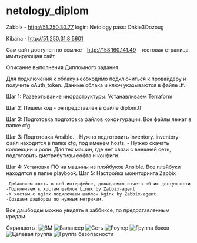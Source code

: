 # netology_diplom

Zabbix - http://51.250.30.77 login: Netology pass: Ohkie3Oozoug

Kibana - http://51.250.31.8:5601

Сам сайт доступен по ссылке - http://158.160.141.49 - тестовая страница, имитирующая сайт

Описание выполнения Дипломного задания.

Для подключения к облаку необходимо подключиться к провайдеру и получить oAuth_token. Данные облака и ключ указываются в  файле .tf.

Шаг 1: Развертывание инфраструктуры. Устанавливаем Terraform

Шаг 2: Пишем код - он представлен в файле diplom.tf 

Шаг 3: Подготовка подготовка файлов конфигурации. Все файлы лежат в папке cfg.

Шаг 3: Подготовка Ansible. 
       - Нужно подготовить inventory. inventory-файл находится в папке cfg, под именем hosts.
       - Нужно скачать коллекции и роли. Для тех машин, где нет связи с внешней сеть, подготовить дистрибутивы софта и конфиги.

Шаг 4: Установка ПО на машины из плэйбуков Ansible. Все плэйбуки находятся в папке playbook.
Шаг 5: Настройка мониторинга Zabbix

    -Добавляем хосты в веб-интерфейсе, дожидаемся отчета об их доступности
    -Подключаем к хостам шаблон Linux by Zabbix-agent
    -К хостам с nginx подключаем шаблон Nginx by Zabbix-agent
    -Создаем дэшборды по нужным метрикам.
Все дашборды можно увидеть в заббиксе, по предоставленным кредам.

Скриншоты:
![ВМ](https://github.com/d-nikolaev-cybersec/netology_diplom/assets/107998187/62843753-da7b-4b67-b3c6-3f5a54cf0d96)
![Балансер](https://github.com/d-nikolaev-cybersec/netology_diplom/assets/107998187/d9cd5f07-35cd-48f2-a5e0-aa54972eba11)
![Сеть](https://github.com/d-nikolaev-cybersec/netology_diplom/assets/107998187/881a6f70-1f07-4f67-8efc-ef7792fb46e8)
![Роутер](https://github.com/d-nikolaev-cybersec/netology_diplom/assets/107998187/0d0d6b34-3d0f-4c33-b4c5-227d419c8a93)
![Группа бэков](https://github.com/d-nikolaev-cybersec/netology_diplom/assets/107998187/ea2af7cb-1db2-47d1-b508-973a9d9aefdc)
![Целевая группа](https://github.com/d-nikolaev-cybersec/netology_diplom/assets/107998187/b0f5adb5-c849-452b-842e-f5a588426051)
![Группа безопасности](https://github.com/d-nikolaev-cybersec/netology_diplom/assets/107998187/cb153fca-1c18-4621-9e5c-37fecd14b6d7)







